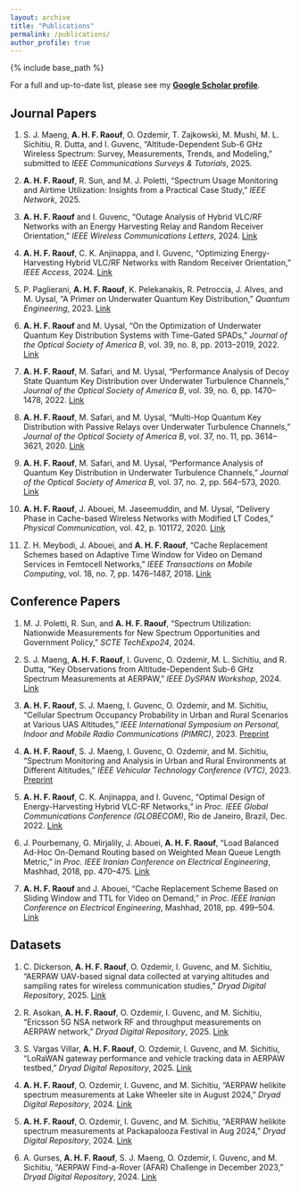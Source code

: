 ```yaml
---
layout: archive
title: "Publications"
permalink: /publications/
author_profile: true
---
```


{% include base_path %}

For a full and up-to-date list, please see my **[Google Scholar profile](https://scholar.google.com/citations?hl=en&user=aSdNHA8AAAAJ&view_op=list_works&sortby=pubdate)**.

## Journal Papers

1. S. J. Maeng, **A. H. F. Raouf**, O. Ozdemir, T. Zajkowski, M. Mushi, M. L. Sichitiu, R. Dutta, and I. Guvenc, “Altitude-Dependent Sub-6 GHz Wireless Spectrum: Survey, Measurements, Trends, and Modeling,” submitted to *IEEE Communications Surveys & Tutorials*, 2025.

2. **A. H. F. Raouf**, R. Sun, and M. J. Poletti, “Spectrum Usage Monitoring and Airtime Utilization: Insights from a Practical Case Study,” *IEEE Network*, 2025.

3. **A. H. F. Raouf** and I. Guvenc, “Outage Analysis of Hybrid VLC/RF Networks with an Energy Harvesting Relay and Random Receiver Orientation,” *IEEE Wireless Communications Letters*, 2024. [Link](https://ieeexplore.ieee.org/abstract/document/10606240)

4. **A. H. F. Raouf**, C. K. Anjinappa, and I. Guvenc, “Optimizing Energy-Harvesting Hybrid VLC/RF Networks with Random Receiver Orientation,” *IEEE Access*, 2024. [Link](https://arxiv.org/abs/2302.02575)

5. P. Paglierani, **A. H. F. Raouf**, K. Pelekanakis, R. Petroccia, J. Alves, and M. Uysal, “A Primer on Underwater Quantum Key Distribution,” *Quantum Engineering*, 2023. [Link](https://onlinelibrary.wiley.com/doi/full/10.1155/2023/7185329)

6. **A. H. F. Raouf** and M. Uysal, “On the Optimization of Underwater Quantum Key Distribution Systems with Time-Gated SPADs,” *Journal of the Optical Society of America B*, vol. 39, no. 8, pp. 2013–2019, 2022. [Link](https://opg.optica.org/josab/abstract.cfm?uri=josab-39-8-2013)

7. **A. H. F. Raouf**, M. Safari, and M. Uysal, “Performance Analysis of Decoy State Quantum Key Distribution over Underwater Turbulence Channels,” *Journal of the Optical Society of America B*, vol. 39, no. 6, pp. 1470–1478, 2022. [Link](https://opg.optica.org/josab/fulltext.cfm?uri=josab-39-6-1470&id=472542)

8. **A. H. F. Raouf**, M. Safari, and M. Uysal, “Multi-Hop Quantum Key Distribution with Passive Relays over Underwater Turbulence Channels,” *Journal of the Optical Society of America B*, vol. 37, no. 11, pp. 3614–3621, 2020. [Link](https://www.osapublishing.org/josab/upcoming_pdf.cfm?id=404245)

9. **A. H. F. Raouf**, M. Safari, and M. Uysal, “Performance Analysis of Quantum Key Distribution in Underwater Turbulence Channels,” *Journal of the Optical Society of America B*, vol. 37, no. 2, pp. 564–573, 2020. [Link](https://www.osapublishing.org/josab/abstract.cfm?uri=josab-37-2-564)

10. **A. H. F. Raouf**, J. Abouei, M. Jaseemuddin, and M. Uysal, “Delivery Phase in Cache-based Wireless Networks with Modified LT Codes,” *Physical Communication*, vol. 42, p. 101172, 2020. [Link](https://www.sciencedirect.com/science/article/pii/S1874490720302494?casa_token=Zcows1mUICwAAAAA:kiq0BVPVsK-wLadcaCJh8hx2bW4u19XkL0KsA125OEe3MC91iPQ6Q6-_aB4CyvcbO8wZbz5sq3Y)

11. Z. H. Meybodi, J. Abouei, and **A. H. F. Raouf**, “Cache Replacement Schemes based on Adaptive Time Window for Video on Demand Services in Femtocell Networks,” *IEEE Transactions on Mobile Computing*, vol. 18, no. 7, pp. 1476–1487, 2018. [Link](https://ieeexplore.ieee.org/abstract/document/8428489)

## Conference Papers

1. M. J. Poletti, R. Sun, and **A. H. F. Raouf**, “Spectrum Utilization: Nationwide Measurements for New Spectrum Opportunities and Government Policy,” *SCTE TechExpo24*, 2024.

2. S. J. Maeng, **A. H. F. Raouf**, I. Guvenc, O. Ozdemir, M. L. Sichitiu, and R. Dutta, “Key Observations from Altitude-Dependent Sub-6 GHz Spectrum Measurements at AERPAW,” *IEEE DySPAN Workshop*, 2024. [Link](https://ieeexplore.ieee.org/abstract/document/10632856?casa_token=XjBe0NSvpVAAAAAA:jwy7JOeh-USDYGXScejuBH3huAoq21GXP9HgSiiuHMWjjNHPW5ooHgvRaaKPI_N7YvBeSVY4y8w)

3. **A. H. F. Raouf**, S. J. Maeng, I. Guvenc, O. Ozdemir, and M. Sichitiu, “Cellular Spectrum Occupancy Probability in Urban and Rural Scenarios at Various UAS Altitudes,” *IEEE International Symposium on Personal, Indoor and Mobile Radio Communications (PIMRC)*, 2023. [Preprint](https://www.techrxiv.org/articles/preprint/Cellular_Spectrum_Occupancy_Probability_in_Urban_and_Rural_Scenarios_at_Various_UAS_Altitudes/23025083)

4. **A. H. F. Raouf**, S. J. Maeng, I. Guvenc, O. Ozdemir, and M. Sichitiu, “Spectrum Monitoring and Analysis in Urban and Rural Environments at Different Altitudes,” *IEEE Vehicular Technology Conference (VTC)*, 2023. [Preprint](https://arxiv.org/abs/2301.02380)

5. **A. H. F. Raouf**, C. K. Anjinappa, and I. Guvenc, “Optimal Design of Energy-Harvesting Hybrid VLC-RF Networks,” in *Proc. IEEE Global Communications Conference (GLOBECOM)*, Rio de Janeiro, Brazil, Dec. 2022. [Link](https://ieeexplore.ieee.org/abstract/document/10008721)

6. J. Pourbemany, G. Mirjalily, J. Abouei, **A. H. F. Raouf**, “Load Balanced Ad-Hoc On-Demand Routing based on Weighted Mean Queue Length Metric,” in *Proc. IEEE Iranian Conference on Electrical Engineering*, Mashhad, 2018, pp. 470–475. [Link](https://ieeexplore.ieee.org/abstract/document/8472705)

7. **A. H. F. Raouf** and J. Abouei, “Cache Replacement Scheme Based on Sliding Window and TTL for Video on Demand,” in *Proc. IEEE Iranian Conference on Electrical Engineering*, Mashhad, 2018, pp. 499–504. [Link](https://ieeexplore.ieee.org/abstract/document/8472723)

## Datasets

1. C. Dickerson, **A. H. F. Raouf**, O. Ozdemir, I. Guvenc, and M. Sichitiu, “AERPAW UAV-based signal data collected at varying altitudes and sampling rates for wireless communication studies,” *Dryad Digital Repository*, 2025. [Link](https://datadryad.org/dataset/doi:10.5061/dryad.2z34tmpvv)

2. R. Asokan, **A. H. F. Raouf**, O. Ozdemir, I. Guvenc, and M. Sichitiu, “Ericsson 5G NSA network RF and throughput measurements on AERPAW network,” *Dryad Digital Repository*, 2025. [Link](https://datadryad.org/dataset/doi:10.5061/dryad.wh70rxx06)

3. S. Vargas Villar, **A. H. F. Raouf**, O. Ozdemir, I. Guvenc, and M. Sichitiu, “LoRaWAN gateway performance and vehicle tracking data in AERPAW testbed,” *Dryad Digital Repository*, 2025. [Link](https://datadryad.org/dataset/doi:10.5061/dryad.w0vt4b939)

4. **A. H. F. Raouf**, O. Ozdemir, I. Guvenc, and M. Sichitiu, “AERPAW helikite spectrum measurements at Lake Wheeler site in August 2024,” *Dryad Digital Repository*, 2024. [Link](https://datadryad.org/dataset/doi:10.5061/dryad.pk0p2ngz8#aff317)

5. **A. H. F. Raouf**, O. Ozdemir, I. Guvenc, and M. Sichitiu, “AERPAW helikite spectrum measurements at Packapalooza Festival in Aug 2024,” *Dryad Digital Repository*, 2024. [Link](https://datadryad.org/dataset/doi:10.5061/dryad.0zpc8676n)

6. A. Gurses, **A. H. F. Raouf**, S. J. Maeng, O. Ozdemir, I. Guvenc, and M. Sichitiu, “AERPAW Find-a-Rover (AFAR) Challenge in December 2023,” *Dryad Digital Repository*, 2024. [Link](https://datadryad.org/dataset/doi:10.5061/dryad.18931zd4g)
